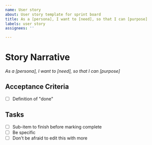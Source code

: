 ```yaml
---
name: User story
about: User story template for sprint board
title: As a [persona], I want to [need], so that I can [purpose]
labels: user story
assignees: ''

---
```


# Story Narrative

*As a [persona], I want to [need], so that I can [purpose]*

## Acceptance Criteria

- [ ] Definition of "done"

## Tasks

- [ ] Sub-item to finish before marking complete
- [ ] Be specific
- [ ] Don't be afraid to edit this with more
